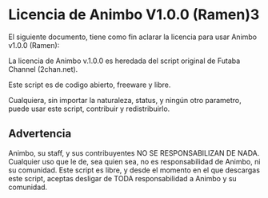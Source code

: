Licencia de Animbo V1.0.0 (Ramen)3
================================

El siguiente documento, tiene como fin aclarar la licencia para usar Animbo v1.0.0 (Ramen):

La licencia de Animbo v.1.0.0 es heredada del script original de Futaba Channel (2chan.net).

Este script es de codigo abierto, freeware y libre.

Cualquiera, sin importar la naturaleza, status, y ningún otro parametro, puede usar este script, contribuir y redistribuirlo.

Advertencia
----------
Animbo, su staff, y sus contribuyentes NO SE RESPONSABILIZAN DE NADA. Cualquier uso que le de, sea quien sea, no es responsabilidad
de Animbo, ni su comunidad. Este script es libre, y desde el momento en el que descargas este script, aceptas desligar de TODA 
responsabilidad a Animbo y su comunidad.
